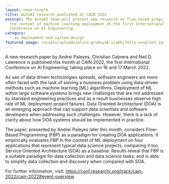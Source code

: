 ```yaml
---
layout: news-single
title: AutoAI research published at CAIN 2022
excerpt: The AutoAI team will present new research on flow-based programming in
  the context of machine learning deployment at the first International
  Conference on AI Engineering.
category:
  - ai-deployment-and-system-design
featured_image: /assets/uploads/alina-grubnyak-ziqkhi7417a-unsplash.jpg
---
```

A new research paper by Andrei Paleyes, Christian Cabrera and Neil D. Lawrence is published this month at CAIN 2022, the first International Conference on AI Engineering, taking place on 16 and 17 March 2022.

As use of data driven technologies spreads, software engineers are more often faced with the task of solving a business problem using data-driven methods such as machine learning (ML) algorithms. Deployment of ML within large software systems brings new challenges that are not addressed by standard engineering practices and as a result businesses observe high rate of ML deployment project failures. Data Oriented Architecture (DOA) is an emerging approach that can support data scientists and software developers when addressing such challenges. However, there is a lack of clarity about how DOA systems should be implemented in practice. 

The paper, presented by Andrei Paleyes later this month, considers Flow-Based Programming (FBP) as a paradigm for creating DOA applications. It empirically evaluates FBP in the context of ML deployment on four applications that represent typical data science projects, comparing it too Service Oriented Architecture (SOA) as a baseline.  Results reveal that FBP is a suitable paradigm for data collection and data science tasks, and is able to simplify data collection and discovery when compared with SOA. 

For further information, visit: <https://conf.researchr.org/track/cain-2022/cain-2022#event-overview>